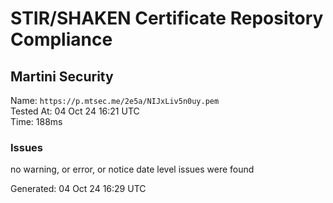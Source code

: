 # STIR/SHAKEN Certificate Repository Compliance

## Martini Security

Name: `https://p.mtsec.me/2e5a/NIJxLiv5n0uy.pem`\
Tested At: 04 Oct 24 16:21 UTC\
Time: 188ms

### Issues

no warning, or error, or notice date level issues were found

Generated: 04 Oct 24 16:29 UTC